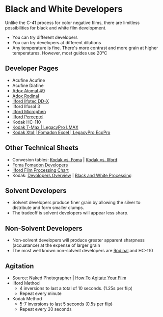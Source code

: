 # Black and White Developers

Unlike the C-41 process for color negative films, there are limitless possibilities for black and white film development. 

* You can try different developers
* You can try developers at different dilutions
* Any temperature is fine. There's more contrast and more grain at higher temperatures. However, most guides use 20&deg;C

## Developer Pages

* Acufine Acufine
* Acufine Diafine
* [Adox Atomal 49](./adox_atomal_49.md)
* [Adox Rodinal](./adox_rodinal.md)
* [Ilford Ilfotec DD-X](./ilford_ilfotec_ddx.md)
* Ilford Ilfosol 3
* [Ilford Microphen](./ilford_microphen.md)
* [Ilford Perceptol](./ilford_perceptol.md)
* Kodak HC-110
* [Kodak T-Max | LegacyPro LMAX](./kodak_tmax.md)
* [Kodak Xtol | Fomadon Excel | LegacyPro EcoPro](./kodak_xtol.md)

## Other Technical Sheets

* Convesion tables: [Kodak vs. Foma](./resources/conversion_kodak_foma.pdf) | [Kodak vs. Ilford](./resources/conversion_kodak_ilford.pdf)
* [Foma Fomadon Developers](./resources/foma_fomadon.pdf)
* [Ilford Film Processing Chart](./resources/ilford_developers.pdf)
* Kodak: [Devolopers Overview](./resources/kodak_developers.pdf) | [Black and White Processing](./resources/kodak_processing.pdf)

## Solvent Developers

* Solvent developers produce finer grain by allowing the silver to distribute and form smaller clumps.
* The tradeoff is solvent developers will appear less sharp.

## Non-Solvent Developers

* Non-solvent developers will produce greater apparent sharpness (accuatance) at the expense of larger grain
* The most well known non-solvent developers are [Rodinal](./adox_rodinal.md) and HC-110

## Agitation

* Source: Naked Photographer | [How To Agitate Your Film](https://www.youtube.com/watch?v=CLf271GhK1M)
* Ilford Method
  * 4 inversions to last a total of 10 seconds. (1.25s per flip)
  * Repeat every minute
* Kodak Method
  * 5-7 inversions to last 5 seconds (0.5s per flip)
  * Repeat every 30 seconds